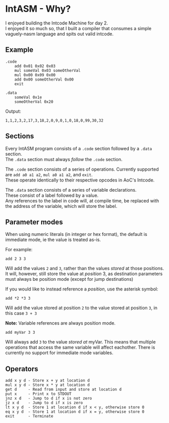 # IntASM - Why?

I enjoyed building the Intcode Machine for day 2.  
I enjoyed it so much so, that I built a compiler that consumes a simple vaguely-nasm language and spits out valid intcode.

## Example

```
.code
    add 0x01 0x02 0x03
    mul someVal 0x03 someOtherVal
    mul 0x00 0x09 0x00
    add 0x00 someOtherVal 0x00
    exit

.data
    someVal 0x1e
    someOtherVal 0x20
```

Output:
```
1,1,2,3,2,17,3,18,2,0,9,0,1,0,18,0,99,30,32
```

## Sections

Every IntASM program consists of a `.code` section followed by a `.data` section.  
The `.data` section must always *follow* the `.code` section.

The `.code` section consists of a series of operations. Currently supported are `add a0 a1 a2`, `mul a0 a1 a2`, and `exit`.  
These operate identically to their respective opcodes in AoC's Intcode.

The `.data` section consists of a series of variable declarations.  
These consist of a label followed by a value.  
Any references to the label in code will, at compile time, be replaced with the address of the variable, which will store the label.

## Parameter modes

When using numeric literals (in integer or hex format), the default is immediate mode, ie the value is treated as-is.

For example:
```
add 2 3 3
```
Will add the values `2` and `3`, rather than the values *stored* at those positions.  
It will, however, still store the value at *position* 3, as destination parameters must always be position mode (except for jump destinations)

If you would like to instead reference a *position*, use the asterisk symbol:
```
add *2 *3 3
```
Will add the value stored at position `2` to the value stored at position `3`, in this case `3 + 3`

**Note:** Variable references are always position mode.
```
add myVar 3 3
```
Will always add `3` to the value *stored at* myVar. This means that multiple operations that access the same variable will affect eachother. There is currently no support for immediate mode variables.

## Operators
```
add x y d - Store x + y at location d
mul x y d - Store x * y at location d
get d     - Read from input and store at location d
put x     - Print x to STDOUT
jnz x d   - Jump to d if x is not zero
jz x d    - Jump to d if x is zero
lt x y d  - Store 1 at location d if x < y, otherwise store 0
eq x y d  - Store 1 at location d if x = y, otherwise store 0
exit      - Terminate
```
